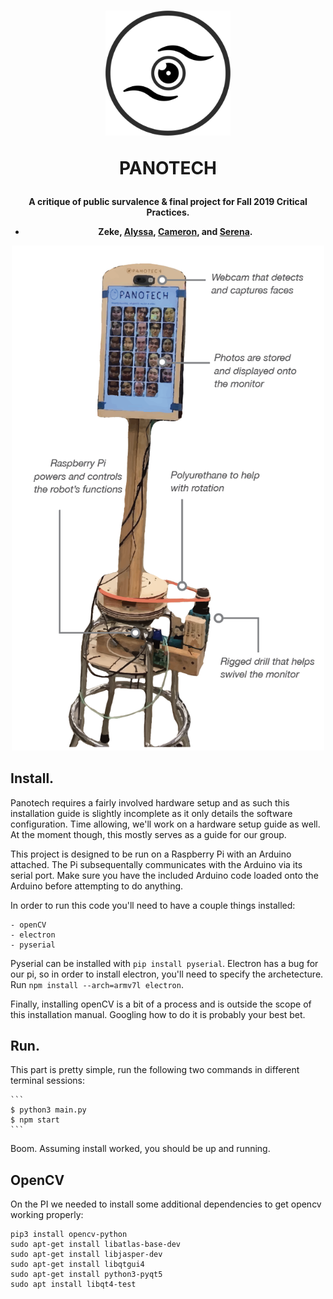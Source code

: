 <h1 align="center">

<img src="LOGO.png" alt="Panotech Logo" width="200px"/>

PANOTECH

</h1><h4 align="center">

A critique of public survalence & final project for Fall 2019
Critical Practices.

- Zeke, [Alyssa](https://www.ayang.co/), [Cameron](https://www.linkedin.com/in/camchaney/), and [Serena](https://www.serenakchan.me/).

<img src="Final_Image.png" alt="Fully Assembled" width="500px"/>
</h4>



Install.
--------

Panotech requires a fairly involved hardware setup and as such this
installation guide is slightly incomplete as it only details the
software configuration. Time allowing, we'll work on a hardware setup
guide as well. At the moment though, this mostly serves as a guide for
our group.

This project is designed to be run on a Raspberry Pi with an Arduino
attached. The Pi subsequentally communicates with the Arduino via its
serial port. Make sure you have the included Arduino code loaded onto
the Arduino before attempting to do anything.

In order to run this code you'll need to have a couple things
installed:

	- openCV
	- electron
	- pyserial
	
Pyserial can be installed with `pip install pyserial`. Electron has a
bug for our pi, so in order to install electron, you'll need to
specify the archetecture. Run `npm install --arch=armv7l electron`.

Finally, installing openCV is a bit of a process and is outside the
scope of this installation manual. Googling how to do it is probably
your best bet.

Run.
----

This part is pretty simple, run the following two commands in
different terminal sessions:

	```
	$ python3 main.py
	$ npm start
	```
	
Boom. Assuming install worked, you should be up and running.

OpenCV
------

On the PI we needed to install some additional dependencies to get
opencv working properly:

```
pip3 install opencv-python
sudo apt-get install libatlas-base-dev
sudo apt-get install libjasper-dev
sudo apt-get install libqtgui4
sudo apt-get install python3-pyqt5
sudo apt install libqt4-test

```
